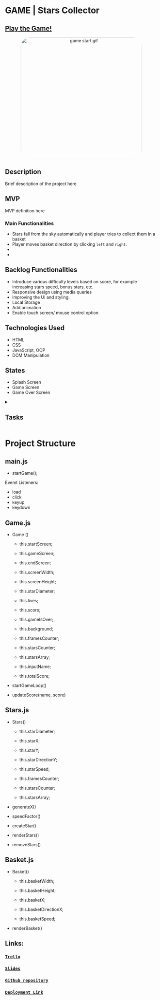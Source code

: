 <!--![Game Logo](https://github.com/najjaved/game-stars-collector/blob/development/images/starsCollector.jpg) -->

# GAME | Stars Collector

## [Play the Game!](https://najjaved.github.io/game-stars-collector/)

<p align="center">
  <img src="https://media3.giphy.com/media/24C2paIV0IBEY/giphy.webp?cid=790b7611p358otegjkcmd2ukmlh653kam745s537mf6t0g2d&ep=v1_gifs_search&rid=giphy.webp&ct=g" width="400" alt="game start gif" style = "border-radius:30px" >
</p>



## Description

Brief description of the project here

## MVP
MVP definition here
### Main Functionalities

- Stars fall from the sky automatically and player tries to collect them in a basket
- Player moves basket direction by clicking `left` and `right`.
- 
-

## Backlog Functionalities

- Introduce various difficulty levels based on score, for example increasing stars speed, bonus stars, etc.
- Responsive design using media queries
- Improving the UI and styling.
- Local Storage
- Add animation
- Enable touch screen/ mouse control option


## Technologies Used

- HTML
- CSS
- JavaScript, OOP
- DOM Manipulation


## States

- Splash Screen
- Game Screen
- Game Over Screen

<details>
  <summary>
   <h2>Tasks</h2>
  </summary>

 List of tasks in order of priority: 

  - check trello board 
  - ...

  <br>
  <hr> 

</details>


# Project Structure
## main.js

- startGame();

Evemt Listeners:
- load
- click
- keyup
- keydown


## Game.js

- Game ()

    - this.startScreen;
    - this.gameScreen;
    - this.endScreen;

    - this.screenWidth;
    - this.screenHeight;
    - this.starDiameter;


    - this.lives;
    - this.score;
    - this.gameIsOver;

    - this.background;
    
    - this.framesCounter;
    - this.starsCounter;
    - this.starsArray;


    - this.inputName;
    - this.totalScore;


- startGameLoop()
- updateScore(name, score)

## Stars.js 

- Stars()
    - this.starDiameter;

    - this.starX;
    - this.starY;
    - this.starDirectionY;
    - this.starSpeed;

    - this.framesCounter;
    - this.starsCounter;
    - this.starsArray;


- generateX()
- speedFactor()
- createStar()
- renderStars()
- removeStars()

## Basket.js 

- Basket()
    - this.basketWidth;
    - this.basketHeight;

    - this.basketX;
    - this.basketDirectionX; 
    - this.basketSpeed;


- renderBasket()


## Links:
### [`Trello`](https://trello.com/b/IJ0mSslm/my-game-project)
### [`Slides`](www.your-slides-url-here.com)
### [`Github repository`](https://github.com/najjaved/game-stars-collector)
### [`Deployment Link`](https://najjaved.github.io/game-stars-collector/)